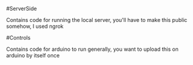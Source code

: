 #ServerSide

Contains code for running the local server, you'll have to make this public somehow, I used ngrok


#Controls

Contains code for arduino to run generally, you want to upload this on arduino by itself once
